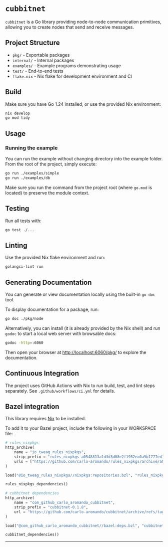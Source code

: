 # `cubbitnet`

`cubbitnet` is a Go library providing node-to-node communication primitives, allowing you to create nodes that send and receive messages.

## Project Structure

- `pkg/` - Exportable packages
- `internal/` - Internal packages
- `examples/` - Example programs demonstrating usage
- `test/` - End-to-end tests
- `flake.nix` - Nix flake for development environment and CI

## Build

Make sure you have Go 1.24 installed, or use the provided Nix environment:

```bash
nix develop
go mod tidy
```

## Usage

### Running the example

You can run the example without changing directory into the example folder.
From the root of the project, simply execute:

```bash
go run ./examples/simple
go run ./examples/db
```

Make sure you run the command from the project root (where `go.mod` is located) to preserve the module context.

## Testing

Run all tests with:

```bash
go test ./...
```

## Linting

Use the provided Nix flake environment and run:

```bash
golangci-lint run
```

## Generating Documentation

You can generate or view documentation locally using the built-in `go doc` tool.

To display documentation for a package, run:

```bash
go doc ./pkg/node
```

Alternatively, you can install (it is already provided by the Nix shell) and run `godoc` to start a local web server with browsable docs:

```bash
godoc -http=:6060
```

Then open your browser at [http://localhost:6060/pkg/](http://localhost:6060/pkg/) to explore the documentation.

## Continuous Integration

The project uses GitHub Actions with Nix to run build, test, and lint steps separately. See `.github/workflows/ci.yml` for details.

## Bazel integration

This library requires [Nix](https://nixos.org) to be installed.

To add it to your Bazel project, include the following in your WORKSPACE file:

```python
# rules_nixpkgs
http_archive(
    name = "io_tweag_rules_nixpkgs",
    strip_prefix = "rules_nixpkgs-a0548813a1d3d3d08e2f1952ea0a9b1777ed160b",
    urls = ["https://github.com/carlo-aromando/rules_nixpkgs/archive/a0548813a1d3d3d08e2f1952ea0a9b1777ed160b.tar.gz"],
)

load("@io_tweag_rules_nixpkgs//nixpkgs:repositories.bzl", "rules_nixpkgs_dependencies")

rules_nixpkgs_dependencies()

# cubbitnet dependencies
http_archive(
    name = "com_github_carlo_aromando_cubbitnet",
    strip_prefix = "cubbitnet-0.1.8",
    url = "https://github.com/carlo-aromando/cubbitnet/archive/refs/tags/v0.1.8.tar.gz",
)

load("@com_github_carlo_aromando_cubbitnet//bazel:deps.bzl", "cubbitnet_dependencies")

cubbitnet_dependencies()
```

---



